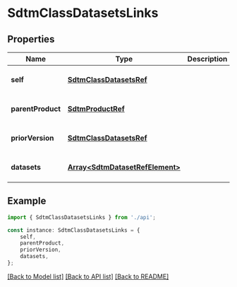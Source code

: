 # SdtmClassDatasetsLinks


## Properties

Name | Type | Description | Notes
------------ | ------------- | ------------- | -------------
**self** | [**SdtmClassDatasetsRef**](SdtmClassDatasetsRef.md) |  | [optional] [default to undefined]
**parentProduct** | [**SdtmProductRef**](SdtmProductRef.md) |  | [optional] [default to undefined]
**priorVersion** | [**SdtmClassDatasetsRef**](SdtmClassDatasetsRef.md) |  | [optional] [default to undefined]
**datasets** | [**Array&lt;SdtmDatasetRefElement&gt;**](SdtmDatasetRefElement.md) |  | [optional] [default to undefined]

## Example

```typescript
import { SdtmClassDatasetsLinks } from './api';

const instance: SdtmClassDatasetsLinks = {
    self,
    parentProduct,
    priorVersion,
    datasets,
};
```

[[Back to Model list]](../README.md#documentation-for-models) [[Back to API list]](../README.md#documentation-for-api-endpoints) [[Back to README]](../README.md)
